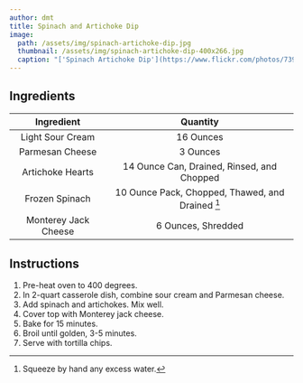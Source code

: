 ```yaml
---
author: dmt
title: Spinach and Artichoke Dip
image:
  path: /assets/img/spinach-artichoke-dip.jpg
  thumbnail: /assets/img/spinach-artichoke-dip-400x266.jpg
  caption: "['Spinach Artichoke Dip'](https://www.flickr.com/photos/7390466@N06/5593025784) by [Mike Saechang](https://www.flickr.com/photos/7390466@N06) is licensed under [CC BY-SA 2.0](https://creativecommons.org/licenses/by-sa/2.0/?ref=ccsearch&atype=rich)"
---
```


## Ingredients

| Ingredient | Quantity |
|:-:|:-:|
| Light Sour Cream | 16 Ounces |
| Parmesan Cheese | 3 Ounces |
| Artichoke Hearts | 14 Ounce Can, Drained, Rinsed, and Chopped |
| Frozen Spinach | 10 Ounce Pack, Chopped, Thawed, and Drained [^1] |
| Monterey Jack Cheese | 6 Ounces, Shredded |

## Instructions
1. Pre-heat oven to 400 degrees.
2. In 2-quart casserole dish, combine sour cream and Parmesan cheese.
3. Add spinach and artichokes. Mix well.
4. Cover top with Monterey jack cheese.
5. Bake for 15 minutes.
6. Broil until golden, 3-5 minutes.
7. Serve with tortilla chips.

[^1]: Squeeze by hand any excess water.
